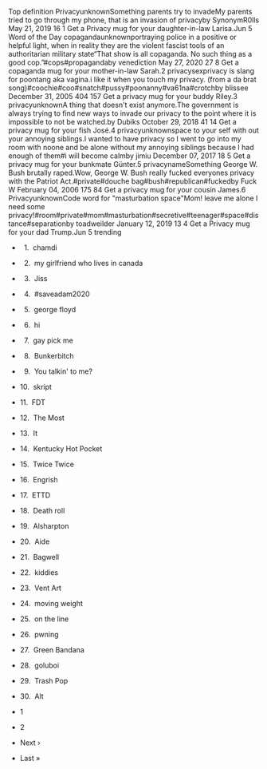 Top definition PrivacyunknownSomething parents try to invadeMy parents tried to go through my phone, that is an invasion of privacyby SynonymR0lls May 21, 2019 16 1 Get a Privacy mug for your daughter-in-law Larisa.Jun 5 Word of the Day copagandaunknownportraying police in a positive or helpful light, when in reality they are the violent fascist tools of an authoritarian military state“That show is all copaganda. No such thing as a good cop.”#cops#propagandaby venediction May 27, 2020 27 8 Get a copaganda mug for your mother-in-law Sarah.2 privacysexprivacy is slang for poontang aka vagina.i like it when you touch my privacy. (from a da brat song)#coochie#coo#snatch#pussy#poonanny#va61na#crotchby blissee December 31, 2005 404 157 Get a privacy mug for your buddy Riley.3 privacyunknownA thing that doesn't exist anymore.The government is always trying to find new ways to invade our privacy to the point where it is impossible to not be watched.by Dubiks October 29, 2018 41 14 Get a privacy mug for your fish José.4 privacyunknownspace to your self with out your annoying siblings.I wanted to have privacy so I went to go into my room with noone and be alone without my annoying siblings because I had enough of them#i will become calmby jimiu December 07, 2017 18 5 Get a privacy mug for your bunkmate Günter.5 privacynameSomething George W. Bush brutally raped.Wow, George W. Bush really fucked everyones privacy with the Patriot Act.#private#douche bag#bush#republican#fuckedby Fuck W February 04, 2006 175 84 Get a privacy mug for your cousin James.6 PrivacyunknownCode word for "masturbation space"Mom! leave me alone I need some privacy!#room#private#mom#masturbation#secretive#teenager#space#distance#separationby toadweilder January 12, 2019 13 4 Get a Privacy mug for your dad Trump.Jun 5 trending

*     1.  chamdi
*     2.  my girlfriend who lives in canada
*     3.  Jiss
*     4.  #saveadam2020
*     5.  george floyd
*     6.  hi
*     7.  gay pick me
*     8.  Bunkerbitch
*     9.  You talkin' to me?
*   10.  skript
*   11.  FDT
*   12.  The Most
*   13.  It
*   14.  Kentucky Hot Pocket
*   15.  Twice Twice
*   16.  Engrish
*   17.  ETTD
*   18.  Death roll
*   19.  Alsharpton
*   20.  Aide
*   21.  Bagwell
*   22.  kiddies
*   23.  Vent Art
*   24.  moving weight
*   25.  on the line
*   26.  pwning
*   27.  Green Bandana
*   28.  goluboi
*   29.  Trash Pop
*   30.  Alt

*   1
*   2
*   Next ›
*   Last »